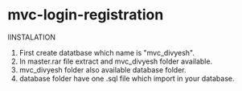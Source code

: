 # mvc-login-registration

IINSTALATION

1) First create datatbase which name is "mvc_divyesh".
2) In master.rar file extract and mvc_divyesh folder available.
3) mvc_divyesh folder also available database folder.
4) database folder have one .sql file which import in your database.
